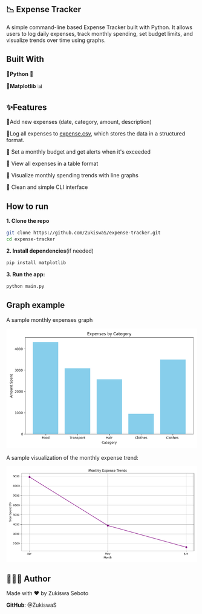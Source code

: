 ## 📉 Expense Tracker 

A simple command-line based Expense Tracker built with Python. It allows users to log daily expenses, track monthly spending, set budget limits, and visualize trends over time using graphs.

## Built With

🔸**Python** 🐍

🔸**Matplotlib** 📊


## ✨Features


 🔸Add new expenses (date, category, amount, description)

 🔸Log all expenses to [expense.csv](./expense.csv), which stores the data in a structured format.

 🔸 Set a monthly budget and get alerts when it's exceeded

 🔸 View all expenses in a table format

 🔸 Visualize monthly spending trends with line graphs

 🔸 Clean and simple CLI interface

## How to run

**1. Clone the repo**

```bash
git clone https://github.com/ZukiswaS/expense-tracker.git
cd expense-tracker
```

**2. Install dependencies**(if needed)

```bash
pip install matplotlib
```

**3. Run the app:**
```bash
python main.py
```

## Graph example

A sample monthly expenses graph

![Expense Graph](./figure1.png)

A sample visualization of the monthly expense trend:

![Monthly Trends](./graph.png)

## 👩🏽‍💻 Author
Made with ❤️ by Zukiswa Seboto

**GitHub**: @ZukiswaS







